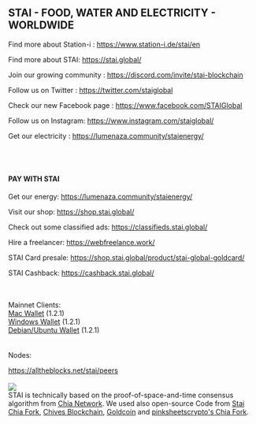 <p id="station"></p>
<h2>STAI - FOOD, WATER AND ELECTRICITY - WORLDWIDE</h2>

Find more about Station-i : https://www.station-i.de/stai/en

Find more about STAI: https://stai.global/

Join our growing community : https://discord.com/invite/stai-blockchain

Follow us on Twitter : https://twitter.com/staiglobal

Check our new Facebook page : https://www.facebook.com/STAIGlobal

Follow us on Instagram: https://www.instagram.com/staiglobal/

Get our electricity : https://lumenaza.community/staienergy/
<br><br><br><br>

<h4>PAY WITH STAI</h4>

Get our energy: https://lumenaza.community/staienergy/

Visit our shop: https://shop.stai.global/

Check out some classified ads: https://classifieds.stai.global/

Hire a freelancer: https://webfreelance.work/

STAI Card presale: https://shop.stai.global/product/stai-global-goldcard/

STAI Cashback: https://cashback.stai.global/


<br><br>
Mainnet Clients:<br>
<a href="https://github.com/STATION-I/stai-blockchain/releases/download/1.2.1/Stai-1.2.1.dmg">Mac Wallet</a> (1.2.1)<br>
<a href="https://github.com/STATION-I/stai-blockchain/releases/download/1.2.1/StaiSetup-1.2.1.exe">Windows Wallet</a> (1.2.1)<br>
<a href="https://github.com/STATION-I/stai-blockchain/releases/download/1.2.1/stai-blockchain_1.2.1_amd64.deb">Debian/Ubuntu Wallet</a> (1.2.1)<br>
<br><br>
Nodes:

<a href="https://alltheblocks.net/stai/peers">https://alltheblocks.net/stai/peers</a><br><br>
<img src="https://www.station-i.de/wp-content/uploads/2016/07/sw_zuweso_iguru_station-i_gruen.jpg"/>
<br>
STAI is technically based on the proof-of-space-and-time consensus algorithm from <a href="https://github.com/Chia-Network/chia-blockchain/">Chia Network</a>. We used also open-source Code from <a href="https://github.com/STATION-I/stai-blockchain">Stai Chia Fork</a>, <a href="https://github.com/HiveProject2021/chives-blockchain">Chives Blockchain</a>, <a href="https://github.com/Gold-Coin-Network/goldcoin-blockchain">Goldcoin</a> and <a href="https://github.com/pinksheetscrypto/covid-blockchain">pinksheetscrypto's Chia Fork</a>.
